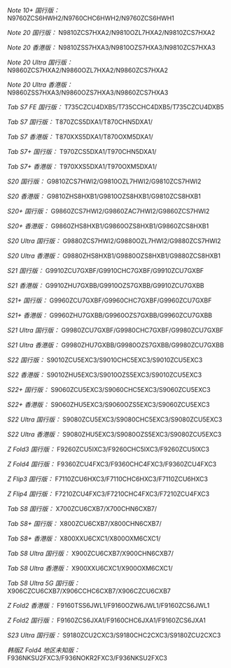 *Note 10+ 国行版：*
N9760ZCS6HWH2/N9760CHC6HWH2/N9760ZCS6HWH1

*Note 20 国行版：*
N9810ZCS7HXA2/N9810OZL7HXA2/N9810ZCS7HXA2

*Note 20 香港版：*
N9810ZSS7HXA3/N9810OZS7HXA3/N9810ZCS7HXA3

*Note 20 Ultra 国行版：*
N9860ZCS7HXA2/N9860OZL7HXA2/N9860ZCS7HXA2

*Note 20 Ultra 香港版：*
N9860ZSS7HXA3/N9860OZS7HXA3/N9860ZCS7HXA3

*Tab S7 FE 国行版：*
T735CZCU4DXB5/T735CCHC4DXB5/T735CZCU4DXB5

*Tab S7 国行版：*
T870ZCS5DXA1/T870CHN5DXA1/

*Tab S7 香港版：*
T870XXS5DXA1/T870OXM5DXA1/

*Tab S7+ 国行版：*
T970ZCS5DXA1/T970CHN5DXA1/

*Tab S7+ 香港版：*
T970XXS5DXA1/T970OXM5DXA1/

*S20 国行版：*
G9810ZCS7HWI2/G9810OZL7HWI2/G9810ZCS7HWI2

*S20 香港版：*
G9810ZHS8HXB1/G9810OZS8HXB1/G9810ZCS8HXB1

*S20+ 国行版：*
G9860ZCS7HWI2/G9860ZAC7HWI2/G9860ZCS7HWI2

*S20+ 香港版：*
G9860ZHS8HXB1/G9860OZS8HXB1/G9860ZCS8HXB1

*S20 Ultra 国行版：*
G9880ZCS7HWI2/G9880OZL7HWI2/G9880ZCS7HWI2

*S20 Ultra 香港版：*
G9880ZHS8HXB1/G9880OZS8HXB1/G9880ZCS8HXB1

*S21 国行版：*
G9910ZCU7GXBF/G9910CHC7GXBF/G9910ZCU7GXBF

*S21 香港版：*
G9910ZHU7GXBB/G9910OZS7GXBB/G9910ZCU7GXBB

*S21+ 国行版：*
G9960ZCU7GXBF/G9960CHC7GXBF/G9960ZCU7GXBF

*S21+ 香港版：*
G9960ZHU7GXBB/G9960OZS7GXBB/G9960ZCU7GXBB

*S21 Ultra 国行版：*
G9980ZCU7GXBF/G9980CHC7GXBF/G9980ZCU7GXBF

*S21 Ultra 香港版：*
G9980ZHU7GXBB/G9980OZS7GXBB/G9980ZCU7GXBB

*S22 国行版：*
S9010ZCU5EXC3/S9010CHC5EXC3/S9010ZCU5EXC3

*S22 香港版：*
S9010ZHU5EXC3/S9010OZS5EXC3/S9010ZCU5EXC3

*S22+ 国行版：*
S9060ZCU5EXC3/S9060CHC5EXC3/S9060ZCU5EXC3

*S22+ 香港版：*
S9060ZHU5EXC3/S9060OZS5EXC3/S9060ZCU5EXC3

*S22 Ultra 国行版：*
S9080ZCU5EXC3/S9080CHC5EXC3/S9080ZCU5EXC3

*S22 Ultra 香港版：*
S9080ZHU5EXC3/S9080OZS5EXC3/S9080ZCU5EXC3

*Z Fold3 国行版：*
F9260ZCU5IXC3/F9260CHC5IXC3/F9260ZCU5IXC3

*Z Fold4 国行版：*
F9360ZCU4FXC3/F9360CHC4FXC3/F9360ZCU4FXC3

*Z Flip3 国行版：*
F7110ZCU6HXC3/F7110CHC6HXC3/F7110ZCU6HXC3

*Z Flip4 国行版：*
F7210ZCU4FXC3/F7210CHC4FXC3/F7210ZCU4FXC3

*Tab S8 国行版：*
X700ZCU6CXB7/X700CHN6CXB7/

*Tab S8+ 国行版：*
X800ZCU6CXB7/X800CHN6CXB7/

*Tab S8+ 香港版：*
X800XXU6CXC1/X800OXM6CXC1/

*Tab S8 Ultra 国行版：*
X900ZCU6CXB7/X900CHN6CXB7/

*Tab S8 Ultra 香港版：*
X900XXU6CXC1/X900OXM6CXC1/

*Tab S8 Ultra 5G 国行版：*
X906CZCU6CXB7/X906CCHC6CXB7/X906CZCU6CXB7

*Z Fold2 香港版：*
F9160TSS6JWL1/F9160OZW6JWL1/F9160ZCS6JWL1

*Z Fold2 国行版：*
F9160ZCS6JXA1/F9160CHC6JXA1/F9160ZCS6JXA1

*S23 Ultra 国行版：*
S9180ZCU2CXC3/S9180CHC2CXC3/S9180ZCU2CXC3

*韩版Z Fold4 地区未知版：*
F936NKSU2FXC3/F936NOKR2FXC3/F936NKSU2FXC3


